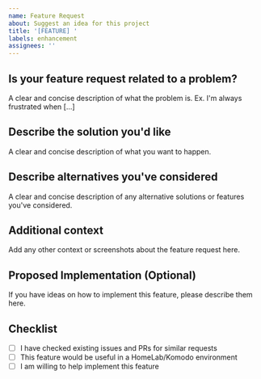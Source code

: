 ```yaml
---
name: Feature Request
about: Suggest an idea for this project
title: '[FEATURE] '
labels: enhancement
assignees: ''
---
```


## Is your feature request related to a problem?
A clear and concise description of what the problem is. Ex. I'm always frustrated when [...]

## Describe the solution you'd like
A clear and concise description of what you want to happen.

## Describe alternatives you've considered
A clear and concise description of any alternative solutions or features you've considered.

## Additional context
Add any other context or screenshots about the feature request here.

## Proposed Implementation (Optional)
If you have ideas on how to implement this feature, please describe them here.

## Checklist
- [ ] I have checked existing issues and PRs for similar requests
- [ ] This feature would be useful in a HomeLab/Komodo environment
- [ ] I am willing to help implement this feature
